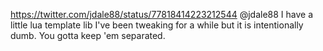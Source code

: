 https://twitter.com/jdale88/status/77818414223212544 @jdale88 I have a little lua template lib I've been tweaking for a while but it is intentionally dumb. You gotta keep 'em separated.